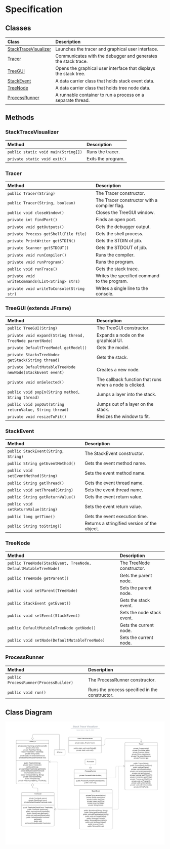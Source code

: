 # Specification

## Classes

| Class | Description |
|:----|:----|
| [StackTraceVisualizer](#stacktracevisualizer) | Launches the tracer and graphical user interface. |
| [Tracer](#tracer) | Communicates with the debugger and generates the stack trace. |
| [TreeGUI](#treegui) | Opens the graphical user interface that displays the stack tree. |
| [StackEvent](#stackevent) | A data carrier class that holds stack event data. |
| [TreeNode](#treenode) | A data carrier class that holds tree node data. |
| [ProcessRunner](#processrunner) | A runnable container to run a process on a separate thread. |

## Methods
### StackTraceVisualizer

| Method | Description |
|:----|:----|
| `public static void main(String[])` | Runs the tracer. |
| `private static void exit()` | Exits the program. |

### Tracer

| Method | Description |
|:----|:----|
| `public Tracer(String)` | The Tracer constructor. |
| `public Tracer(String, boolean)` | The Tracer constructor with a compiler flag. |
| `public void closeWindow()` | Closes the TreeGUI window. |
| `private int findPort()` | Finds an open port. |
| `private void getOutputs()` | Gets the debugger output. |
| `private Process getShell(File file)` | Gets the shell process. |
| `private PrintWriter getSTDIN()` | Gets the STDIN of jdb. |
| `private Scanner getSTDOUT()` | Gets the STDOUT of jdb. |
| `private void runCompiler()` | Runs the compiler. |
| `private void runProgram()` | Runs the program. |
| `public void runTrace()` | Gets the stack trace. |
| `private void writeCommands(List<String> strs)` | Writes the specified command to the program. |
| `private void writeToConsole(String str)` | Writes a single line to the console. |

### TreeGUI (extends JFrame)

| Method | Description |
|:----|:----|
| `public TreeGUI(String)` | The TreeGUI constructor. |
| `private void expand(String thread, TreeNode parentNode)` | Expands a node on the graphical UI. |
| `private DefaultTreeModel getModel()` | Gets the model. |
| `private Stack<TreeNode> getStack(String thread)` | Gets the stack. |
| `private DefaultMutableTreeNode newNode(StackEvent event)` | Creates a new node. |
| `private void onSelected()` | The callback function that runs when a node is clicked. |
| `public void popIn(String method, String thread)` | Jumps a layer into the stack. |
| `public void popOut(String returnValue, String thread)` | Jumps out of a layer on the stack. |
| `private void resizeToFit()` | Resizes the window to fit. |

### StackEvent

| Method | Description |
|:----|:----|
| `public StackEvent(String, String)` | The StackEvent constructor. |
| `public String getEventMethod()` | Gets the event method name. |
| `public void setEventMethod(String)` | Sets the event method name. |
| `public String getThread()` | Gets the event thread name. |
| `public void setThread(String)` | Sets the event thread name. |
| `public String getReturnValue()` | Gets the event return value. |
| `public void setReturnValue(String)` | Sets the event return value. |
| `public long getTime()` | Gets the event execution time. |
| `public String toString()` | Returns a stringified version of the object. |

### TreeNode

| Method | Description |
|:----|:----|
| `public TreeNode(StackEvent, TreeNode, DefaultMutableTreeNode)` | The TreeNode constructor. |
| `public TreeNode getParent()` | Gets the parent node. |
| `public void setParent(TreeNode)` | Sets the parent node. |
| `public StackEvent getEvent()` | Gets the stack event. |
| `public void setEvent(StackEvent)` | Sets the node stack event. |
| `public DefaultMutableTreeNode getNode()` | Gets the current node. |
| `public void setNode(DefaultMutableTreeNode)` | Sets the current node. |

### ProcessRunner

| Method | Description |
|:----|:----|
| `public ProcessRunner(ProcessBuilder)` | The ProcessRunner constructor. |
| `public void run()` | Runs the process specified in the constructor. |

## Class Diagram

![Class Diagram](classes.png)